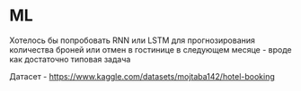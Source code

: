 # ML

Хотелось бы попробовать RNN или LSTM для прогнозирования количества броней или отмен в гостинице в следующем месяце - вроде как достаточно типовая задача 

Датасет - https://www.kaggle.com/datasets/mojtaba142/hotel-booking
